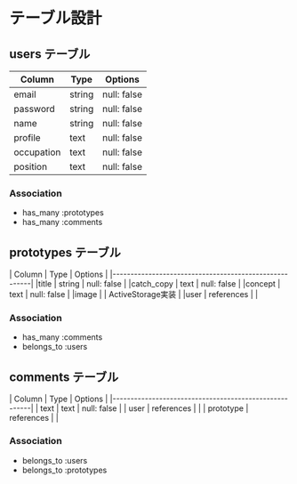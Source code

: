 # テーブル設計

## users テーブル

| Column            | Type          | Options          |
|-------------------|---------------|----------------- |
|email              |string         | null: false      |
|password           |string         | null: false      |
|name               |string         | null: false      |
|profile            |text           | null: false      |
|occupation         |text           | null: false      |
|position           |text           | null: false      |

### Association

- has_many :prototypes
- has_many :comments


## prototypes テーブル

| Column            | Type          | Options           |
|-------------------------------------------------------|
|title              | string        | null: false       |
|catch_copy         | text          | null: false       |
|concept            | text          | null: false       |
|image              |               | ActiveStorage実装  |
|user               | references    |                   |


### Association

- has_many :comments
- belongs_to :users


## comments テーブル

| Column            | Type          | Options           |
|-------------------------------------------------------|
| text              | text          | null: false       |
| user              | references    |                   |
| prototype         | references    |                   |


### Association

- belongs_to :users
- belongs_to :prototypes
